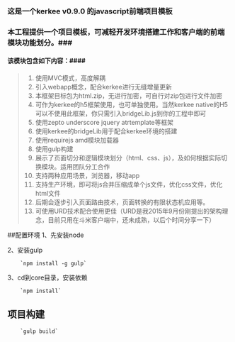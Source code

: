 ### 这是一个kerkee v0.9.0 的javascript前端项目模板 ###

### 本工程提供一个项目模板，可减轻开发环境搭建工作和客户端的前端模块功能划分。###

#### 该模块包含如下内容：####
>1. 使用MVC模式，高度解耦
>2. 引入webapp概念，配合kerkee进行无缝增量更新
>3. 本框架目标包为html.zip，无进行加密，可自行对zip包进行文件加密
>4. 可作为kerkee的h5框架使用，也可单独使用。当然kerkee native的H5可以不使用此框架，你只需引入bridgeLib.js到你的工程中即可
>5. 使用zepto underscore jquery atrtemplate等框架
>6. 使用kerkee的bridgeLib用于配合kerkee环境的搭建
>7. 使用requirejs amd模块加载器
>8. 使用gulp构建
>9. 展示了页面切分和逻辑模块划分（html、css、js），及如何根据实际切换模块。适用团队分工合作
>10. 支持两种应用场景，浏览器，移动app
>11. 支持生产环境，即可将js合并压缩成单个js文件，优化css文件，优化html文件
>12. 后期会逐步引入页面路由技术，页面转换的有限状态机应用等。
>13. 可使用URD技术配合使用更佳（URD是我2015年9月份刚提出的架构理念，目前只用在斗米客户端中，还未成熟，以后个时间分享一下）

##配置环境
1、先安装node

2、安装gulp

		`npm install -g gulp`

3、cd到core目录，安装依赖

		`npm install`

## 项目构建 ##
		`gulp build`


